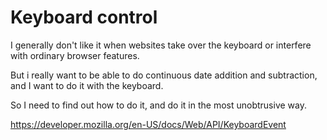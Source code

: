 Keyboard control
================

I generally don't like it when websites take over the keyboard or interfere with ordinary browser features.

But i really want to be able to do continuous date addition and subtraction, and I want to do it with the keyboard.

So I need to find out how to do it, and do it in the most unobtrusive way.

https://developer.mozilla.org/en-US/docs/Web/API/KeyboardEvent


